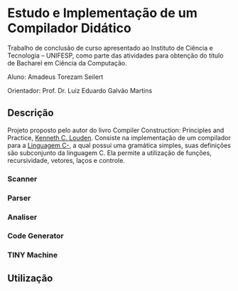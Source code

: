 # Estudo e Implementação de um Compilador Didático
Trabalho de conclusão de curso apresentado ao Instituto de Ciência e Tecnologia – UNIFESP, como parte das atividades para obtenção do título de Bacharel em Ciência da Computação.

Aluno: Amadeus Torezam Seilert

Orientador: Prof. Dr. Luiz Eduardo Galvão Martins
## Descrição

Projeto proposto pelo autor do livro Compiler Construction: Principles and Practice, [Kenneth C. Louden](http://www.cs.sjsu.edu/~louden/). Consiste na implementação de um compilador para a [Linguagem C-](http://www.sierranevada.edu/snow/ExamplesX/C-Syntax.pdf), a qual possui uma gramática simples, suas definições são subconjunto da linguagem C. Ela permite a utilização de funções, recursividade, vetores, laços e controle.

### Scanner

### Parser

### Analiser

### Code Generator

### TINY Machine

## Utilização
